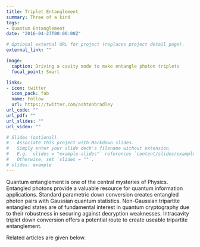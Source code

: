 ```yaml
---
title: Triplet Entanglement
summary: Three of a kind
tags:
- Quantum Entanglement
date: "2016-04-27T00:00:00Z"

# Optional external URL for project (replaces project detail page).
external_link: ""

image:
  caption: Driving a cavity mode to make entangle photon triplets
  focal_point: Smart

links:
- icon: twitter
  icon_pack: fab
  name: Follow
  url: https://twitter.com/ashtonbradley
url_code: ""
url_pdf: ""
url_slides: ""
url_video: ""

# Slides (optional).
#   Associate this project with Markdown slides.
#   Simply enter your slide deck's filename without extension.
#   E.g. `slides = "example-slides"` references `content/slides/example-slides.md`.
#   Otherwise, set `slides = ""`.
# slides: example
---
```


Quantum entanglement is one of the central mysteries of Physics. Entangled photons provide a valuable resource for quantum information applications. Standard parametric down conversion creates entangled photon pairs with Gaussian quantum statistics. Non-Gaussian tripartite entangled states are of fundamental interest in quantum cryptography due to their robustness in securing against decryption weaknesses. Intracavity triplet down conversion offers a potential route to create useable tripartite entanglement.

Related articles are given below. 